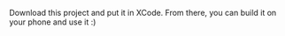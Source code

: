 Download this project and put it in XCode. From there, you can build it on your phone and use it :)
